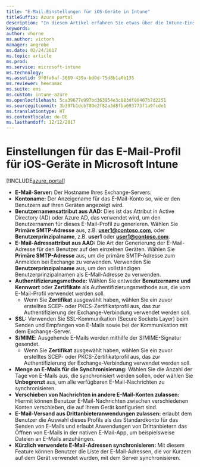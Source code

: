 ```yaml
---
title: "E-Mail-Einstellungen für iOS-Geräte in Intune"
titleSuffix: Azure portal
description: "In diesem Artikel erfahren Sie etwas über die Intune-Einstellungen, die Sie zum Konfigurieren von E-Mail-Verbindungen auf iOS-Geräten verwenden können."
keywords: 
author: vhorne
ms.author: victorh
manager: angrobe
ms.date: 02/24/2017
ms.topic: article
ms.prod: 
ms.service: microsoft-intune
ms.technology: 
ms.assetid: 9f0fa6af-3669-439a-bd0d-75d8b1a0b135
ms.reviewer: heenamac
ms.suite: ems
ms.custom: intune-azure
ms.openlocfilehash: 5ca39677e997bd363954e3c883df80407b7d2251
ms.sourcegitcommit: 3b397b1dcb780e2f82a3d8fba693773f1a9fcde1
ms.translationtype: HT
ms.contentlocale: de-DE
ms.lasthandoff: 12/12/2017
---
```

# <a name="email-profile-settings-for-ios-devices-in-microsoft-intune"></a>Einstellungen für das E-Mail-Profil für iOS-Geräte in Microsoft Intune

[!INCLUDE[azure_portal](./includes/azure_portal.md)]



- **E-Mail-Server:** Der Hostname Ihres Exchange-Servers.
- **Kontoname:** Der Anzeigename für das E-Mail-Konto so, wie er den Benutzern auf ihren Geräten angezeigt wird.
- **Benutzernamensattribut aus AAD:** Dies ist das Attribut in Active Directory (AD) oder Azure AD, das verwendet wird, um den Benutzernamen für dieses E-Mail-Profil zu generieren. Wählen Sie **Primäre SMTP-Adresse** aus, z.B. **user1@contoso.com**, oder **Benutzerprinzipalname**, z.B. **user1** oder **user1@contoso.com**.
- **E-Mail-Adressattribut aus AAD:** Die Art der Generierung der E-Mail-Adresse für den Benutzer auf den einzelnen Geräten. Wählen Sie **Primäre SMTP-Adresse** aus, um die primäre SMTP-Adresse zum Anmelden bei Exchange zu verwenden. Verwenden Sie **Benutzerprinzipalname** aus, um den vollständigen Benutzerprinzipalnamen als E-Mail-Adresse zu verwenden.
- **Authentifizierungsmethode:** Wählen Sie entweder **Benutzername und Kennwort** oder **Zertifikate** als Authentifizierungsmethode aus, die vom E-Mail-Profil verwendet werden soll.
    - Wenn Sie **Zertifikat** ausgewählt haben, wählen Sie ein zuvor erstelltes SCEP- oder PKCS-Zertifikatprofil aus, das zur Authentifizierung der Exchange-Verbindung verwendet werden soll.
- **SSL:** Verwenden Sie SSL-Kommunikation (Secure Sockets Layer) beim Senden und Empfangen von E-Mails sowie bei der Kommunikation mit dem Exchange-Server.
- **S/MIME**: Ausgehende E-Mails werden mithilfe der S/MIME-Signatur gesendet.
    - Wenn Sie **Zertifikat** ausgewählt haben, wählen Sie ein zuvor erstelltes SCEP- oder PKCS-Zertifikatprofil aus, das zur Authentifizierung der Exchange-Verbindung verwendet werden soll.
- **Menge an E-Mails für die Synchronisierung:** Wählen Sie die Anzahl der Tage von E-Mails aus, die synchronisiert werden sollen, oder wählen Sie **Unbegrenzt** aus, um alle verfügbaren E-Mail-Nachrichten zu synchronisieren.
- **Verschieben von Nachrichten in andere E-Mail-Konten zulassen:** Hiermit können Benutzer E-Mail-Nachrichten zwischen verschiedenen Konten verschieben, die auf ihrem Gerät konfiguriert sind.
- **E-Mail-Versand aus Drittanbieteranwendungen zulassen:** erlaubt dem Benutzer die Auswahl dieses Profils als das Standardkonto für das Senden von E-Mails und erlaubt Anwendungen von Drittanbietern das Öffnen von E-Mails in der nativen E-Mail-App, um beispielsweise Dateien an E-Mails anzuhängen.
- **Kürzlich verwendete E-Mail-Adressen synchronisieren:** Mit diesem Feature können Benutzer die Liste der E-Mail-Adressen, die vor Kurzem auf dem Gerät verwendet wurden, mit dem Server synchronisieren.
